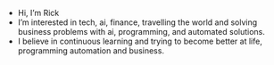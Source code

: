 -  Hi, I’m Rick
-  I’m interested in tech, ai, finance, travelling the world and solving business problems with ai, programming, and automated solutions.
-  I believe in continuous learning and trying to become better at life, programming automation and business.


<!---
rickscode/rickscode is a ✨ special ✨ repository because its `README.md` (this file) appears on your GitHub profile.
You can click the Preview link to take a look at your changes.
--->
